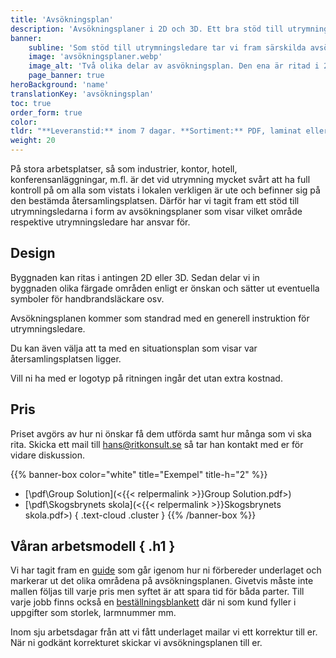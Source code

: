 ```yaml
---
title: 'Avsökningsplan'
description: 'Avsökningsplaner i 2D och 3D. Ett bra stöd till utrymningsledarna'
banner:
    subline: 'Som stöd till utrymningsledare tar vi fram särskilda avsökningsplaner som visar vilket område respektive utrymningsledare har ansvar för.'
    image: 'avsökningsplaner.webp'
    image_alt: 'Två olika delar av asvökningsplan. Den ena är ritad i 2D den andra i 3D'
    page_banner: true
heroBackground: 'name'
translationKey: 'avsökningsplan'
toc: true
order_form: true
color:
tldr: "**Leveranstid:** inom 7 dagar. **Sortiment:** PDF, laminat eller utskrift. **Design:** Ritkonsults mall eller er egen design."
weight: 20
---
```


På stora arbetsplatser, så som industrier, kontor, hotell, konferensanläggningar, m.fl. är det vid utrymning mycket svårt att ha full kontroll på om alla som vistats i lokalen verkligen är ute och befinner sig på den bestämda återsamlingsplatsen. Därför har vi tagit fram ett stöd till utrymningsledarna i form av avsökningsplaner som visar vilket område respektive utrymningsledare har ansvar för.

## Design

Byggnaden kan ritas i antingen 2D eller 3D. Sedan delar vi in  
byggnaden olika färgade områden enligt er önskan och sätter ut eventuella symboler för handbrandsläckare osv. 

Avsökningsplanen kommer som standrad med en generell instruktion för utrymningsledare. 


Du kan även välja att ta med en situationsplan som visar var återsamlingsplatsen ligger. 

Vill ni ha med er logotyp på ritningen ingår det utan extra kostnad.

## Pris

Priset avgörs av hur ni önskar få dem utförda samt hur många som vi ska rita. 
Skicka ett mail till hans@ritkonsult.se så tar han kontakt med er för vidare diskussion.

{{% banner-box color="white" title="Exempel" title-h="2" %}}
-  [\\pdf\\Group Solution](<{{< relpermalink >}}Group Solution.pdf>)
-  [\\pdf\\Skogsbrynets skola](<{{< relpermalink >}}Skogsbrynets skola.pdf>)
{ .text-cloud .cluster }
{{% /banner-box %}}

## Våran arbetsmodell { .h1 }

Vi har tagit fram en [guide](/guider/avsökningsplan) som går igenom hur ni förbereder underlaget och markerar ut det olika områdena på avsökningsplanen. Givetvis måste inte mallen följas till varje pris men syftet är att spara tid för båda parter. Till varje jobb finns också en [beställningsblankett](/blanketter#avsökningsplan) där ni som kund fyller i uppgifter som storlek, larmnummer mm.

Inom sju arbetsdagar från att vi fått underlaget mailar vi ett korrektur till er. När ni godkänt korrekturet skickar vi avsökningsplanen till er.
